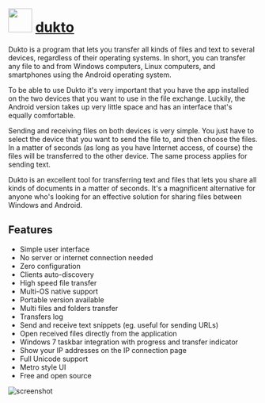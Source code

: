 # <img src="https://cdn.jsdelivr.net/gh/majkinetor/chocolatey/dukto/icon.png" width="48" height="48"/> [dukto](https://chocolatey.org/packages/dukto)

Dukto is a program that lets you transfer all kinds of files and text to several devices, regardless of their operating systems. In short, you can transfer any file to and from Windows computers, Linux computers, and smartphones using the Android operating system.

To be able to use Dukto it's very important that you have the app installed on the two devices that you want to use in the file exchange. Luckily, the Android version takes up very little space and has an interface that's equally comfortable.

Sending and receiving files on both devices is very simple. You just have to select the device that you want to send the file to, and then choose the files. In a matter of seconds (as long as you have Internet access, of course) the files will be transferred to the other device. The same process applies for sending text.

Dukto is an excellent tool for transferring text and files that lets you share all kinds of documents in a matter of seconds. It's a magnificent alternative for anyone who's looking for an effective solution for sharing files between Windows and Android.

## Features

- Simple user interface
- No server or internet connection needed
- Zero configuration
- Clients auto-discovery
- High speed file transfer
- Multi-OS native support
- Portable version available
- Multi files and folders transfer
- Transfers log
- Send and receive text snippets (eg. useful for sending URLs)
- Open received files directly from the application
- Windows 7 taskbar integration with progress and transfer indicator
- Show your IP addresses on the IP connection page
- Full Unicode support
- Metro style UI
- Free and open source

![screenshot](https://raw.githubusercontent.com/majkinetor/au-packages/master/dukto/screenshot.jpg)

